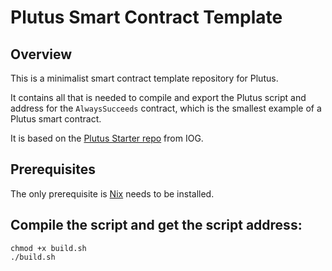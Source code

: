 # Plutus Smart Contract Template

## Overview
This is a minimalist smart contract template repository for Plutus.

It contains all that is needed to compile and export the Plutus script and address for the `AlwaysSucceeds` contract, which is the smallest example of a Plutus smart contract.

It is based on the [Plutus Starter repo](https://github.com/input-output-hk/plutus-starter) from IOG.

## Prerequisites
The only prerequisite is [Nix](https://nixos.org/download.html) needs to be installed.

## Compile the script and get the script address:

```
chmod +x build.sh
./build.sh
```